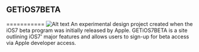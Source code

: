 ## GETiOS7BETA
===========
![Alt text](/blog/master/static/img/index.png?raw=true "Landing Page")
An experimental design project created when the iOS7 beta program was initially released by Apple. GETiOS7BETA is a site outlining iOS7' major features and allows users to sign-up for beta access via Apple developer access.

